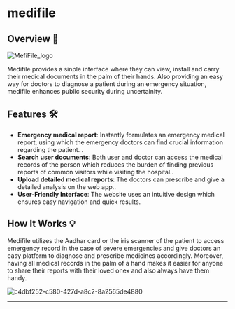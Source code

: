 # medifile

## Overview 📜
![MefiFile_logo](https://github.com/MediFile-vitap/medfile_documentation/assets/125081935/a2220f49-1033-4296-918c-ed23aad73367)

Medifile provides a sinple interface where they can view, install and carry their medical documents in the palm of their hands. Also providing an easy way for doctors to diagnose a patient during an emergency situation, medifile enhances public security during uncertainity.

## Features 🛠️

- **Emergency medical report**: Instantly formulates an emergency medical report, using which the emergency doctors can find crucial information regarding the patient. .
- **Search user documents**: Both user and doctor can access the medical records of the person which reduces the burden of finding previous reports of common visitors while visiting the hospital..
- **Upload detailed medical reports**: The doctors can prescribe and give a detailed analysis on the web app..
- **User-Friendly Interface**: The website uses an intuitive design which ensures easy navigation and quick results.

## How It Works 💡

Medifile utilizes the Aadhar card or the iris scanner of the patient to access emergency record in the case of severe emergencies and give doctors an easy platform to diagnose and prescribe medicines accordingly. Moreover, having all medical records in the palm of a hand makes it easier for anyone to share their reports with their loved onex and also always have them handy.

![c4dbf252-c580-427d-a8c2-8a2565de4880](https://github.com/MediFile-vitap/medfile_documentation/assets/125081935/70d261f1-3cf7-4c52-8bb5-9d059b649271)


---



